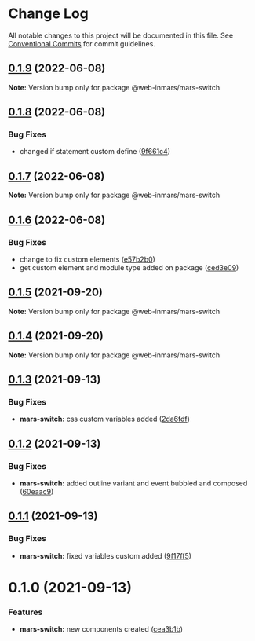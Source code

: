 # Change Log

All notable changes to this project will be documented in this file.
See [Conventional Commits](https://conventionalcommits.org) for commit guidelines.

## [0.1.9](https://github.com/MarsGotta/web-inmars/compare/@web-inmars/mars-switch@0.1.8...@web-inmars/mars-switch@0.1.9) (2022-06-08)

**Note:** Version bump only for package @web-inmars/mars-switch





## [0.1.8](https://github.com/MarsGotta/web-inmars/compare/@web-inmars/mars-switch@0.1.7...@web-inmars/mars-switch@0.1.8) (2022-06-08)


### Bug Fixes

* changed if statement custom define ([9f661c4](https://github.com/MarsGotta/web-inmars/commit/9f661c4fca934e04140207f2335664a530cd5d43))





## [0.1.7](https://github.com/MarsGotta/web-inmars/compare/@web-inmars/mars-switch@0.1.6...@web-inmars/mars-switch@0.1.7) (2022-06-08)

**Note:** Version bump only for package @web-inmars/mars-switch





## [0.1.6](https://github.com/MarsGotta/web-inmars/compare/@web-inmars/mars-switch@0.1.5...@web-inmars/mars-switch@0.1.6) (2022-06-08)


### Bug Fixes

* change to fix custom elements ([e57b2b0](https://github.com/MarsGotta/web-inmars/commit/e57b2b07b16b130e198123a318289491646c397c))
* get custom element and module type added on package ([ced3e09](https://github.com/MarsGotta/web-inmars/commit/ced3e095f33185232fcf7b02415cb1479316cd2a))





## [0.1.5](https://github.com/MarsGotta/web-inmars/compare/@web-inmars/mars-switch@0.1.4...@web-inmars/mars-switch@0.1.5) (2021-09-20)

**Note:** Version bump only for package @web-inmars/mars-switch





## [0.1.4](https://github.com/MarsGotta/web-inmars/compare/@web-inmars/mars-switch@0.1.3...@web-inmars/mars-switch@0.1.4) (2021-09-20)

**Note:** Version bump only for package @web-inmars/mars-switch





## [0.1.3](https://github.com/MarsGotta/web-inmars/compare/@web-inmars/mars-switch@0.1.2...@web-inmars/mars-switch@0.1.3) (2021-09-13)


### Bug Fixes

* **mars-switch:** css custom variables added ([2da6fdf](https://github.com/MarsGotta/web-inmars/commit/2da6fdf990f222ed0840ce3edef2032ba58b7a18))





## [0.1.2](https://github.com/MarsGotta/web-inmars/compare/@web-inmars/mars-switch@0.1.1...@web-inmars/mars-switch@0.1.2) (2021-09-13)


### Bug Fixes

* **mars-switch:** added outline variant and event bubbled and composed ([60eaac9](https://github.com/MarsGotta/web-inmars/commit/60eaac9a88d007037063e3c7c1203899c48c6d26))





## [0.1.1](https://github.com/MarsGotta/web-inmars/compare/@web-inmars/mars-switch@0.1.0...@web-inmars/mars-switch@0.1.1) (2021-09-13)


### Bug Fixes

* **mars-switch:** fixed variables custom added ([9f17ff5](https://github.com/MarsGotta/web-inmars/commit/9f17ff591d9bac892cb40c43ebc4d24952cf7b00))





# 0.1.0 (2021-09-13)


### Features

* **mars-switch:** new components created ([cea3b1b](https://github.com/MarsGotta/web-inmars/commit/cea3b1b314a0b030bfa64ea0815392d6985f2cdc))
